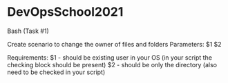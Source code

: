 # DevOpsSchool2021

Bash (Task #1)

Create scenario to change the owner of files and folders
Parameters: 
$1 <username>
$2 <directory>

Requirements:
$1 - should be existing user in your OS (in your script the checking block should be present)
$2 - should be only the directory (also need to be checked in your script)
